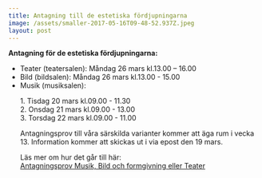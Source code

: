 ```yaml
---
title: Antagning till de estetiska fördjupningarna
image: /assets/smaller-2017-05-16T09-48-52.937Z.jpeg
layout: post
---
```

 
<b>Antagning för de estetiska fördjupningarna:</b>

<ul>
  <li>Teater (teatersalen):                  Måndag 26 mars kl.13.00 – 16.00</li>
 
  <li>Bild (bildsalen):                      Måndag 26 mars kl.13.00 - 15.00</li>
 
  <li>Musik (musiksalen):
 
<p>
1. Tisdag 20 mars kl.09.00 - 11.30<br>
2. Onsdag 21 mars kl.09.00 - 13.00<br>
3. Torsdag 22 mars kl.09.00 - 11.00<br>
</p>

<p> 
Antagningsprov till våra särskilda varianter kommer att äga rum i vecka 13. Information kommer att skickas ut i via epost den 19 mars.<br>


Läs mer om hur det går till här:<br>
<a href="https://www.dagy.danderyd.se/nyheter/antagningsprov-musik-bild-och-formgivning-eller-teater">Antagningsprov Musik, Bild och formgivning eller Teater</a>
</p>
